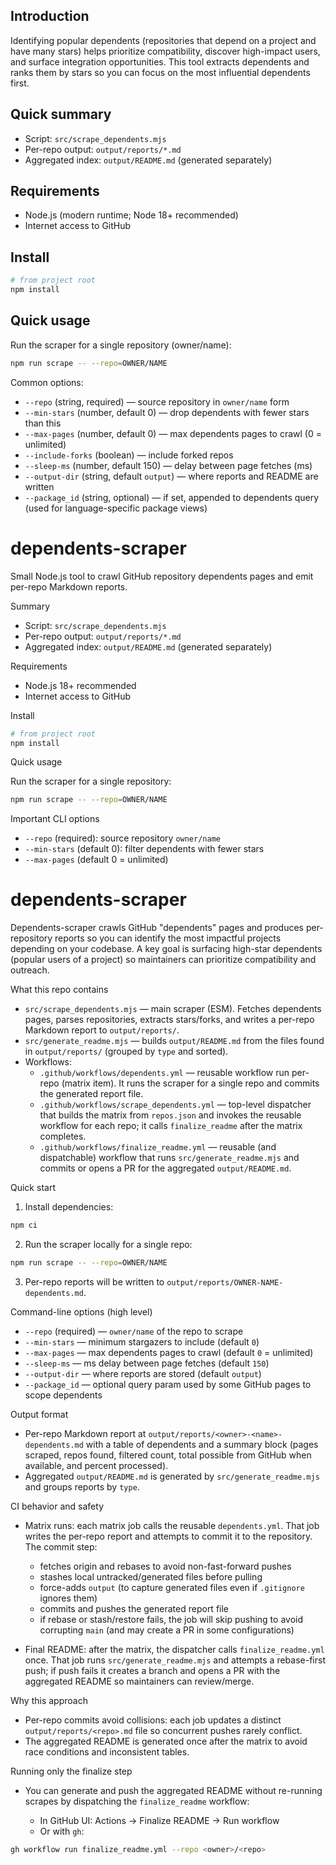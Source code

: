 ## Introduction

Identifying popular dependents (repositories that depend on a project and have many stars) helps prioritize compatibility, discover high-impact users, and surface integration opportunities. This tool extracts dependents and ranks them by stars so you can focus on the most influential dependents first.

## Quick summary

- Script: `src/scrape_dependents.mjs`
- Per-repo output: `output/reports/*.md`
- Aggregated index: `output/README.md` (generated separately)

## Requirements

- Node.js (modern runtime; Node 18+ recommended)
- Internet access to GitHub

## Install

```bash
# from project root
npm install
```

## Quick usage

Run the scraper for a single repository (owner/name):

```bash
npm run scrape -- --repo=OWNER/NAME
```

Common options:

- `--repo` (string, required) — source repository in `owner/name` form
- `--min-stars` (number, default 0) — drop dependents with fewer stars than this
- `--max-pages` (number, default 0) — max dependents pages to crawl (0 = unlimited)
- `--include-forks` (boolean) — include forked repos
- `--sleep-ms` (number, default 150) — delay between page fetches (ms)
- `--output-dir` (string, default `output`) — where reports and README are written
- `--package_id` (string, optional) — if set, appended to dependents query (used for language-specific package views)

# dependents-scraper

Small Node.js tool to crawl GitHub repository dependents pages and emit per-repo Markdown reports.

Summary
 - Script: `src/scrape_dependents.mjs`
 - Per-repo output: `output/reports/*.md`
 - Aggregated index: `output/README.md` (generated separately)

Requirements
 - Node.js 18+ recommended
 - Internet access to GitHub

Install

```bash
# from project root
npm install
```

Quick usage

Run the scraper for a single repository:

```bash
npm run scrape -- --repo=OWNER/NAME
```

Important CLI options
- `--repo` (required): source repository `owner/name`
- `--min-stars` (default 0): filter dependents with fewer stars
- `--max-pages` (default 0 = unlimited)
# dependents-scraper

Dependents-scraper crawls GitHub "dependents" pages and produces per-repository reports so you can identify the most impactful projects depending on your codebase. A key goal is surfacing high-star dependents (popular users of a project) so maintainers can prioritize compatibility and outreach.

What this repo contains
- `src/scrape_dependents.mjs` — main scraper (ESM). Fetches dependents pages, parses repositories, extracts stars/forks, and writes a per-repo Markdown report to `output/reports/`.
- `src/generate_readme.mjs` — builds `output/README.md` from the files found in `output/reports/` (grouped by `type` and sorted).
- Workflows:
	- `.github/workflows/dependents.yml` — reusable workflow run per-repo (matrix item). It runs the scraper for a single repo and commits the generated report file.
	- `.github/workflows/scrape_dependents.yml` — top-level dispatcher that builds the matrix from `repos.json` and invokes the reusable workflow for each repo; it calls `finalize_readme` after the matrix completes.
	- `.github/workflows/finalize_readme.yml` — reusable (and dispatchable) workflow that runs `src/generate_readme.mjs` and commits or opens a PR for the aggregated `output/README.md`.

Quick start

1. Install dependencies:

```bash
npm ci
```

2. Run the scraper locally for a single repo:

```bash
npm run scrape -- --repo=OWNER/NAME
```

3. Per-repo reports will be written to `output/reports/OWNER-NAME-dependents.md`.

Command-line options (high level)
- `--repo` (required) — `owner/name` of the repo to scrape
- `--min-stars` — minimum stargazers to include (default `0`)
- `--max-pages` — max dependents pages to crawl (default `0` = unlimited)
- `--sleep-ms` — ms delay between page fetches (default `150`)
- `--output-dir` — where reports are stored (default `output`)
- `--package_id` — optional query param used by some GitHub pages to scope dependents

Output format
- Per-repo Markdown report at `output/reports/<owner>-<name>-dependents.md` with a table of dependents and a summary block (pages scraped, repos found, filtered count, total possible from GitHub when available, and percent processed).
- Aggregated `output/README.md` is generated by `src/generate_readme.mjs` and groups reports by `type`.

CI behavior and safety
- Matrix runs: each matrix job calls the reusable `dependents.yml`. That job writes the per-repo report and attempts to commit it to the repository. The commit step:
	- fetches origin and rebases to avoid non-fast-forward pushes
	- stashes local untracked/generated files before pulling
	- force-adds `output` (to capture generated files even if `.gitignore` ignores them)
	- commits and pushes the generated report file
	- if rebase or stash/restore fails, the job will skip pushing to avoid corrupting `main` (and may create a PR in some configurations)

- Final README: after the matrix, the dispatcher calls `finalize_readme.yml` once. That job runs `src/generate_readme.mjs` and attempts a rebase-first push; if push fails it creates a branch and opens a PR with the aggregated README so maintainers can review/merge.

Why this approach
- Per-repo commits avoid collisions: each job updates a distinct `output/reports/<repo>.md` file so concurrent pushes rarely conflict.
- The aggregated README is generated once after the matrix to avoid race conditions and inconsistent tables.

Running only the finalize step
- You can generate and push the aggregated README without re-running scrapes by dispatching the `finalize_readme` workflow:

	- In GitHub UI: Actions → Finalize README → Run workflow
	- Or with `gh`:

```bash
gh workflow run finalize_readme.yml --repo <owner>/<repo>
```